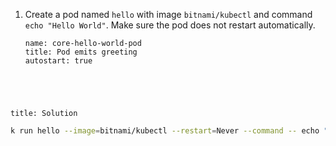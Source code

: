 
1. Create a pod named `hello` with image `bitnami/kubectl` and command `echo "Hello World"`. Make sure the pod does not restart automatically.

    ```examiner:execute-test
    name: core-hello-world-pod
    title: Pod emits greeting
    autostart: true
    ```

<div style="margin-top: 5em;"></div>

```section:begin
title: Solution
```

```bash
k run hello --image=bitnami/kubectl --restart=Never --command -- echo "Hello World"
```

```section:end
```
